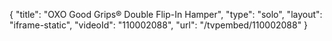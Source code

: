 {
    "title": "OXO Good Grips&reg; Double Flip-In Hamper",
    "type": "solo",
    "layout": "iframe-static",
    "videoId": "110002088",
    "url": "\/tvpembed\/110002088"
}